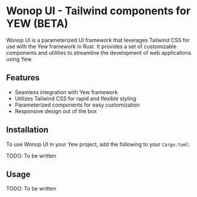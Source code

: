 # Wonop UI - Tailwind components for YEW (BETA)

Wonop UI is a parameterized UI framework that leverages Tailwind CSS for use with the Yew framework in Rust. It provides a set of customizable components and utilities to streamline the development of web applications using Yew.

## Features

- Seamless integration with Yew framework
- Utilizes Tailwind CSS for rapid and flexible styling
- Parameterized components for easy customization
- Responsive design out of the box

## Installation

To use Wonop UI in your Yew project, add the following to your `Cargo.toml`:

TODO: To be written

## Usage

TODO: To be written

